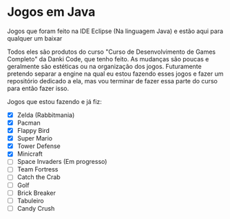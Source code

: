 # Jogos em Java
Jogos que foram feito na IDE Eclipse (Na linguagem Java) e estão aqui para qualquer um baixar

Todos eles são produtos do curso "Curso de Desenvolvimento de Games Completo" da Danki Code, que tenho feito. As mudanças são poucas e geralmente são estéticas ou na organização dos jogos. Futuramente pretendo separar a engine na qual eu estou fazendo esses jogos e fazer um repositório dedicado a ela, mas vou terminar de fazer essa parte do curso para então fazer isso.

Jogos que estou fazendo e já fiz:

- [x] Zelda (Rabbitmania)
- [x] Pacman
- [x] Flappy Bird
- [x] Super Mario 
- [x] Tower Defense 
- [x] Minicraft 
- [ ] Space Invaders (Em progresso)
- [ ] Team Fortress
- [ ] Catch the Crab
- [ ] Golf
- [ ] Brick Breaker 
- [ ] Tabuleiro
- [ ] Candy Crush 
